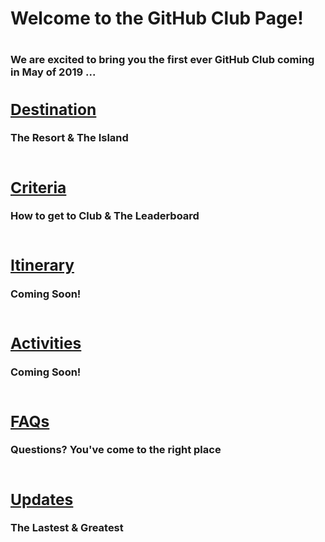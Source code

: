 <h1>Welcome to the GitHub Club Page!<h1> <h3>We are excited to bring you the first ever GitHub Club coming in May of 2019 ...<h3>

<table>
  <tr>
      <h2><b><a href="https://jeningolia.github.io/github-pages-with-jekyll/destination/README.html">Destination</a></b><br/>
      </h2>The Resort & The Island<br/>
    <br>
      <h2><b><a href="https://jeningolia.github.io/github-pages-with-jekyll/criteria-and-standings/README.html">Criteria</a></b><br/>
      </h2>How to get to Club & The Leaderboard<br/> 
     <br>
      <h2><b><a href="https://jeningolia.github.io/github-pages-with-jekyll/itinerary/README.html">Itinerary</a></b><br/>
      </h2>Coming Soon!<br/>
     <br>
      <h2><b><a href="https://jeningolia.github.io/github-pages-with-jekyll/activities/README.html">Activities</a></b><br/>
      </h2>Coming Soon!<br/>
     <br>
      <h2><b><a href="https://jeningolia.github.io/github-pages-with-jekyll/FAQs/README.html">FAQs</a></b><br/>
      </h2>Questions? You've come to the right place<br/>
     <br>
      <h2><b><a href="https://jeningolia.github.io/github-pages-with-jekyll/updates/README.html">Updates</a></b><br/>
      </h2>The Lastest & Greatest<br/>
     <br>

</tr>
</table>
